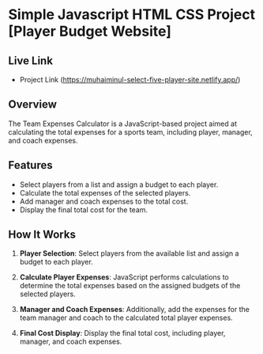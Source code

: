 # Simple Javascript HTML CSS Project [Player Budget Website]

## Live Link 
* Project Link (https://muhaiminul-select-five-player-site.netlify.app/)


## Overview
The Team Expenses Calculator is a JavaScript-based project aimed at calculating the total expenses for a sports team, including player, manager, and coach expenses.

## Features
- Select players from a list and assign a budget to each player.
- Calculate the total expenses of the selected players.
- Add manager and coach expenses to the total cost.
- Display the final total cost for the team.

## How It Works
1. **Player Selection**: Select players from the available list and assign a budget to each player.

2. **Calculate Player Expenses**: JavaScript performs calculations to determine the total expenses based on the assigned budgets of the selected players.

3. **Manager and Coach Expenses**: Additionally, add the expenses for the team manager and coach to the calculated total player expenses.

4. **Final Cost Display**: Display the final total cost, including player, manager, and coach expenses.


